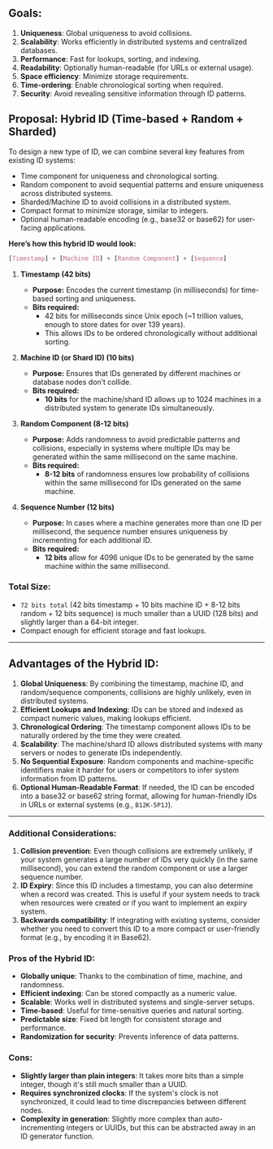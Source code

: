 ## Goals:
1. **Uniqueness**: Global uniqueness to avoid collisions.
2. **Scalability**: Works efficiently in distributed systems and centralized databases.
3. **Performance**: Fast for lookups, sorting, and indexing.
4. **Readability**: Optionally human-readable (for URLs or external usage).
5. **Space efficiency**: Minimize storage requirements.
6. **Time-ordering**: Enable chronological sorting when required.
8. **Security**: Avoid revealing sensitive information through ID patterns.

## Proposal: Hybrid ID (Time-based + Random + Sharded)
To design a new type of ID, we can combine several key features from existing ID systems:

- Time component for uniqueness and chronological sorting.
- Random component to avoid sequential patterns and ensure uniqueness across distributed systems.
- Sharded/Machine ID to avoid collisions in a distributed system.
- Compact format to minimize storage, similar to integers.
- Optional human-readable encoding (e.g., base32 or base62) for user-facing applications.

**Here’s how this hybrid ID would look:**
```css
[Timestamp] + [Machine ID] + [Random Component] + [Sequence]
```

1. **Timestamp (42 bits)**
    - **Purpose:** Encodes the current timestamp (in milliseconds) for time-based sorting and uniqueness.
    - **Bits required:**
      - 42 bits for milliseconds since Unix epoch (~1 trillion values, enough to store dates for over 139 years).
      - This allows IDs to be ordered chronologically without additional sorting.

2. **Machine ID (or Shard ID) (10 bits)**
   - **Purpose:** Ensures that IDs generated by different machines or database nodes don’t collide.
   - **Bits required:**
     - **10 bits** for the machine/shard ID allows up to 1024 machines in a distributed system to generate IDs simultaneously.
  
3. **Random Component (8-12 bits)**
   - **Purpose:** Adds randomness to avoid predictable patterns and collisions, especially in systems where multiple IDs may be generated within the same millisecond on the same machine.
   - **Bits required:**
     - **8-12 bits** of randomness ensures low probability of collisions within the same millisecond for IDs generated on the same machine.

4. **Sequence Number (12 bits)**
   - **Purpose:** In cases where a machine generates more than one ID per millisecond, the sequence number ensures uniqueness by incrementing for each additional ID.
   - **Bits required:**
     - **12 bits** allow for 4096 unique IDs to be generated by the same machine within the same millisecond.

### Total Size:
   - `72 bits total` (42 bits timestamp + 10 bits machine ID + 8-12 bits random + 12 bits sequence) is much smaller than a UUID (128 bits) and slightly larger than a 64-bit integer.
   - Compact enough for efficient storage and fast lookups.

---
## Advantages of the Hybrid ID:
1. **Global Uniqueness**: By combining the timestamp, machine ID, and random/sequence components, collisions are highly unlikely, even in distributed systems.
2. **Efficient Lookups and Indexing**: IDs can be stored and indexed as compact numeric values, making lookups efficient.   
3. **Chronological Ordering**: The timestamp component allows IDs to be naturally ordered by the time they were created.
4. **Scalability**: The machine/shard ID allows distributed systems with many servers or nodes to generate IDs independently.
5. **No Sequential Exposure**: Random components and machine-specific identifiers make it harder for users or competitors to infer system information from ID patterns.
6. **Optional Human-Readable Format**: If needed, the ID can be encoded into a base32 or base62 string format, allowing for human-friendly IDs in URLs or external systems (e.g., `B12K-5P1J`).

--- 

### Additional Considerations:
1. **Collision prevention**: Even though collisions are extremely unlikely, if your system generates a large number of IDs very quickly (in the same millisecond), you can extend the random component or use a larger sequence number.
2. **ID Expiry**: Since this ID includes a timestamp, you can also determine when a record was created. This is useful if your system needs to track when resources were created or if you want to implement an expiry system.
3. **Backwards compatibility**: If integrating with existing systems, consider whether you need to convert this ID to a more compact or user-friendly format (e.g., by encoding it in Base62).


### Pros of the Hybrid ID:
- **Globally unique**: Thanks to the combination of time, machine, and randomness.
- **Efficient indexing**: Can be stored compactly as a numeric value.
- **Scalable**: Works well in distributed systems and single-server setups.
- **Time-based**: Useful for time-sensitive queries and natural sorting.
- **Predictable size**: Fixed bit length for consistent storage and performance.
- **Randomization for security**: Prevents inference of data patterns.
  
### Cons:
- **Slightly larger than plain integers**: It takes more bits than a simple integer, though it's still much smaller than a UUID.
- **Requires synchronized clocks**: If the system's clock is not synchronized, it could lead to time discrepancies between different nodes.
- **Complexity in generation**: Slightly more complex than auto-incrementing integers or UUIDs, but this can be abstracted away in an ID generator function.
